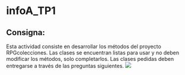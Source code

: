# infoA_TP1
## Consigna:

Esta actividad consiste en desarrollar los métodos del proyecto RPGcolecciones. Las clases se encuentran listas para usar y no deben modificar los métodos, solo completarlos. Las clases pedidas deben entregarse a través de las preguntas siguientes.
<img
  src="data:uml.png"
  style="display: inline-block; margin: 0 auto; max-width: 300px">
